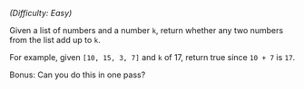 _(Difficulty: Easy)_

Given a list of numbers and a number `k`, return whether any two numbers from the list add up to `k`.

For example, given `[10, 15, 3, 7]` and `k` of 17, return true since `10 + 7` is `17`.

Bonus: Can you do this in one pass?